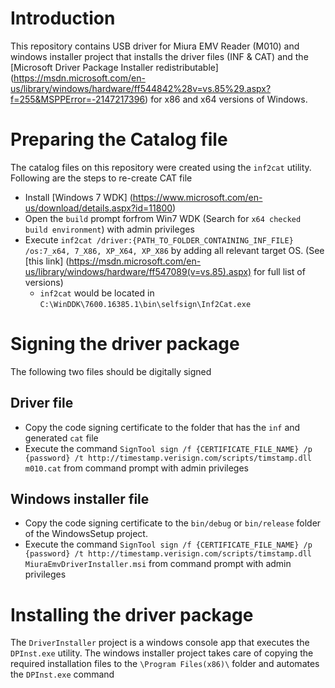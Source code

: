 # Introduction
This repository contains USB driver for Miura EMV Reader (M010) and windows installer project that installs the driver files (INF & CAT) and the [Microsoft Driver Package Installer redistributable] (https://msdn.microsoft.com/en-us/library/windows/hardware/ff544842%28v=vs.85%29.aspx?f=255&MSPPError=-2147217396) for x86 and x64 versions of Windows.

# Preparing the Catalog file
The catalog files on this repository were created using the `inf2cat` utility. Following are the steps to re-create CAT file
  * Install [Windows 7 WDK] (https://www.microsoft.com/en-us/download/details.aspx?id=11800)
  * Open the `build` prompt forfrom Win7 WDK (Search for `x64 checked build environment`) with admin privileges
  * Execute `inf2cat /driver:{PATH_TO_FOLDER_CONTAINING_INF_FILE} /os:7_x64, 7_X86, XP_X64, XP_X86` by adding all relevant target OS. (See [this link] (https://msdn.microsoft.com/en-us/library/windows/hardware/ff547089(v=vs.85).aspx) for full list of versions)
    * `inf2cat` would be located in `C:\WinDDK\7600.16385.1\bin\selfsign\Inf2Cat.exe`

# Signing the driver package
The following two files should be digitally signed
## Driver file
* Copy the code signing certificate to the folder that has the `inf` and generated `cat` file
* Execute the command `SignTool sign /f {CERTIFICATE_FILE_NAME} /p {password} /t http://timestamp.verisign.com/scripts/timstamp.dll m010.cat` from command prompt with admin privileges
 
## Windows installer file
* Copy the code signing certificate to the `bin/debug` or `bin/release` folder of the WindowsSetup project.
* Execute the command `SignTool sign /f {CERTIFICATE_FILE_NAME} /p {password} /t http://timestamp.verisign.com/scripts/timstamp.dll MiuraEmvDriverInstaller.msi` from command prompt with admin privileges

# Installing the driver package
The `DriverInstaller` project is a windows console app that executes the `DPInst.exe` utility. The windows installer project takes care of copying the required installation files to the `\Program Files(x86)\` folder and automates the `DPInst.exe` command



